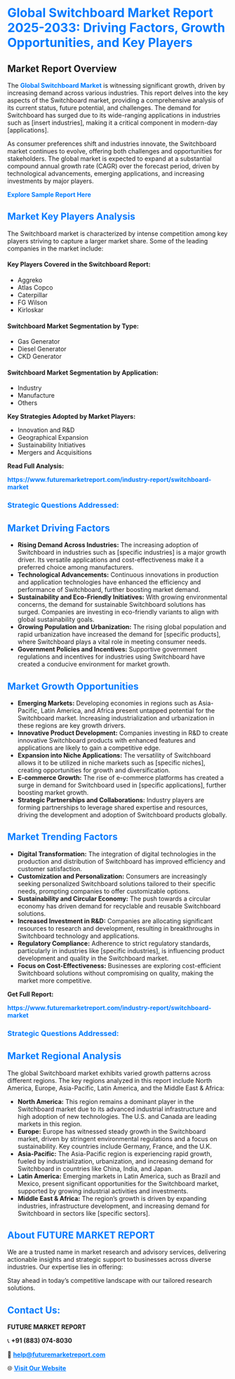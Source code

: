<h1 style="color: #007BFF;">Global Switchboard Market Report 2025-2033: Driving Factors, Growth Opportunities, and Key Players</h1>

<section id="overview">
<h2>Market Report Overview</h2>
<p>The <a href="https://www.futuremarketreport.com/industry-report/switchboard-market" style="color: #007BFF; text-decoration: none;"><strong>Global Switchboard Market</strong></a> is witnessing significant growth, driven by increasing demand across various industries. This report delves into the key aspects of the Switchboard market, providing a comprehensive analysis of its current status, future potential, and challenges. The demand for Switchboard has surged due to its wide-ranging applications in industries such as [insert industries], making it a critical component in modern-day [applications].</p>
<p>As consumer preferences shift and industries innovate, the Switchboard market continues to evolve, offering both challenges and opportunities for stakeholders. The global market is expected to expand at a substantial compound annual growth rate (CAGR) over the forecast period, driven by technological advancements, emerging applications, and increasing investments by major players.</p>
</section>

<section id="overview">
<p><a href="https://www.futuremarketreport.com/request-sample/reportId=34574" style="color: #007BFF; text-decoration: none;"><strong>Explore Sample Report Here</strong></a></p>
</section>

<section id="key-players">
<h2 style="color: #007BFF;">Market Key Players Analysis</h2>
<p>The Switchboard market is characterized by intense competition among key players striving to capture a larger market share. Some of the leading companies in the market include:</p>
<h4>Key Players Covered in the Switchboard Report:</h4>
<ul><li>Aggreko</li><li>Atlas Copco</li><li>Caterpillar</li><li>FG Wilson</li><li>Kirloskar</li></ul>
<h4>Switchboard Market Segmentation by Type:</h4>
<ul><li>Gas Generator</li><li>Diesel Generator</li><li>CKD Generator</li></ul>

<h4>Switchboard Market Segmentation by Application:</h4>
<ul><li>Industry</li><li>Manufacture</li><li>Others</li></ul>
<p><strong>Key Strategies Adopted by Market Players:</strong></p>
<ul>
<li>Innovation and R&D</li>
<li>Geographical Expansion</li>
<li>Sustainability Initiatives</li>
<li>Mergers and Acquisitions</li>
</ul>
</section>

<section>
<p><strong>Read Full Analysis: </strong></p><a href="https://www.futuremarketreport.com/industry-report/switchboard-market" style="color: #007BFF; text-decoration: none;"><strong>https://www.futuremarketreport.com/industry-report/switchboard-market</strong></a>
<h3 style="color: #007BFF;">Strategic Questions Addressed:</h3>
</section>

<section id="driving-factors">
<h2 style="color: #007BFF;">Market Driving Factors</h2>
<ul>
<li><strong>Rising Demand Across Industries:</strong> The increasing adoption of Switchboard in industries such as [specific industries] is a major growth driver. Its versatile applications and cost-effectiveness make it a preferred choice among manufacturers.</li>
<li><strong>Technological Advancements:</strong> Continuous innovations in production and application technologies have enhanced the efficiency and performance of Switchboard, further boosting market demand.</li>
<li><strong>Sustainability and Eco-Friendly Initiatives:</strong> With growing environmental concerns, the demand for sustainable Switchboard solutions has surged. Companies are investing in eco-friendly variants to align with global sustainability goals.</li>
<li><strong>Growing Population and Urbanization:</strong> The rising global population and rapid urbanization have increased the demand for [specific products], where Switchboard plays a vital role in meeting consumer needs.</li>
<li><strong>Government Policies and Incentives:</strong> Supportive government regulations and incentives for industries using Switchboard have created a conducive environment for market growth.</li>
</ul>
</section>

<section id="growth-opportunities">
<h2 style="color: #007BFF;">Market Growth Opportunities</h2>
<ul>
<li><strong>Emerging Markets:</strong> Developing economies in regions such as Asia-Pacific, Latin America, and Africa present untapped potential for the Switchboard market. Increasing industrialization and urbanization in these regions are key growth drivers.</li>
<li><strong>Innovative Product Development:</strong> Companies investing in R&D to create innovative Switchboard products with enhanced features and applications are likely to gain a competitive edge.</li>
<li><strong>Expansion into Niche Applications:</strong> The versatility of Switchboard allows it to be utilized in niche markets such as [specific niches], creating opportunities for growth and diversification.</li>
<li><strong>E-commerce Growth:</strong> The rise of e-commerce platforms has created a surge in demand for Switchboard used in [specific applications], further boosting market growth.</li>
<li><strong>Strategic Partnerships and Collaborations:</strong> Industry players are forming partnerships to leverage shared expertise and resources, driving the development and adoption of Switchboard products globally.</li>
</ul>
</section>

<section id="trending-factors">
<h2 style="color: #007BFF;">Market Trending Factors</h2>
<ul>
<li><strong>Digital Transformation:</strong> The integration of digital technologies in the production and distribution of Switchboard has improved efficiency and customer satisfaction.</li>
<li><strong>Customization and Personalization:</strong> Consumers are increasingly seeking personalized Switchboard solutions tailored to their specific needs, prompting companies to offer customizable options.</li>
<li><strong>Sustainability and Circular Economy:</strong> The push towards a circular economy has driven demand for recyclable and reusable Switchboard solutions.</li>
<li><strong>Increased Investment in R&D:</strong> Companies are allocating significant resources to research and development, resulting in breakthroughs in Switchboard technology and applications.</li>
<li><strong>Regulatory Compliance:</strong> Adherence to strict regulatory standards, particularly in industries like [specific industries], is influencing product development and quality in the Switchboard market.</li>
<li><strong>Focus on Cost-Effectiveness:</strong> Businesses are exploring cost-efficient Switchboard solutions without compromising on quality, making the market more competitive.</li>
</ul>
</section>

<section>
<p><strong>Get Full Report: </strong></p><a href="https://www.futuremarketreport.com/industry-report/switchboard-market" style="color: #007BFF; text-decoration: none;"><strong>https://www.futuremarketreport.com/industry-report/switchboard-market</strong></a>
<h3 style="color: #007BFF;">Strategic Questions Addressed:</h3>
</section>


<section id="regional-analysis">
<h2 style="color: #007BFF;">Market Regional Analysis</h2>
<p>The global Switchboard market exhibits varied growth patterns across different regions. The key regions analyzed in this report include North America, Europe, Asia-Pacific, Latin America, and the Middle East & Africa:</p>
<ul>
<li><strong>North America:</strong> This region remains a dominant player in the Switchboard market due to its advanced industrial infrastructure and high adoption of new technologies. The U.S. and Canada are leading markets in this region.</li>
<li><strong>Europe:</strong> Europe has witnessed steady growth in the Switchboard market, driven by stringent environmental regulations and a focus on sustainability. Key countries include Germany, France, and the U.K.</li>
<li><strong>Asia-Pacific:</strong> The Asia-Pacific region is experiencing rapid growth, fueled by industrialization, urbanization, and increasing demand for Switchboard in countries like China, India, and Japan.</li>
<li><strong>Latin America:</strong> Emerging markets in Latin America, such as Brazil and Mexico, present significant opportunities for the Switchboard market, supported by growing industrial activities and investments.</li>
<li><strong>Middle East & Africa:</strong> The region’s growth is driven by expanding industries, infrastructure development, and increasing demand for Switchboard in sectors like [specific sectors].</li>
</ul>
</section>

<footer>
<h2 style="color: #007BFF;">About FUTURE MARKET REPORT</h2>
<p>We are a trusted name in market research and advisory services, delivering actionable insights and strategic support to businesses across diverse industries. Our expertise lies in offering:</p>

<p>Stay ahead in today’s competitive landscape with our tailored research solutions.</p>

<h2 style="color: #007BFF;">Contact Us:</h2>
<p><strong>FUTURE MARKET REPORT</strong></p>
<p>📞 <strong>+91 (883) 074-8030</strong></p>
<p>📧 <strong><a href="mailto:help@futuremarketreport.com" style="color: #007BFF;">help@futuremarketreport.com</a></strong></p>
<p>🌐 <strong><a href="https://www.futuremarketreport.com/" style="color: #007BFF;">Visit Our Website</a></strong></p>
</footer>